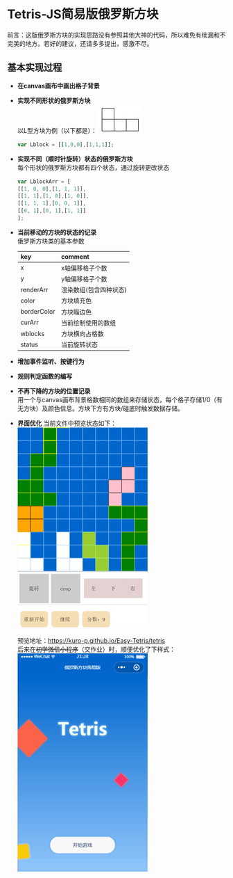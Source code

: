 Tetris-JS简易版俄罗斯方块
==========
前言：这版俄罗斯方块的实现思路没有参照其他大神的代码，所以难免有纰漏和不完美的地方。若好的建议，还请多多提出，感激不尽。

基本实现过程
----------
* __在canvas画布中画出格子背景__
* __实现不同形状的俄罗斯方块__<br/>
    以L型方块为例（以下都是）：![](/preview/L_block.jpg "L型")
    ````javascript
    var Lblock = [[1,0,0],[1,1,1]];
* __实现不同（顺时针旋转）状态的俄罗斯方块__<br/>
    每个形状的俄罗斯方块都有四个状态，通过旋转更改状态
    `````javascript
    var LblockArr = [
    [[1, 0, 0],[1, 1, 1]],
    [[1, 1],[1, 0],[1, 0]],
    [[1, 1, 1],[0, 0, 1]],
    [[0, 1],[0, 1],[1, 1]]
    ];
* __当前移动的方块的状态的记录__<br/>
    俄罗斯方块类的基本参数
  <table>
  <thead>
    <tr><th>key</th><th>comment</th></tr>
  </thead> 
  <tbody>
    <tr><td>x</td><td>x轴偏移格子个数</td></tr>
    <tr><td>y</td><td>y轴偏移格子个数</td></tr>
    <tr><td>renderArr</td><td>渲染数组(包含四种状态)</td></tr>
    <tr><td>color</td><td>方块填充色</td></tr>
    <tr><td>borderColor</td><td>方块瞄边色</td></tr>
    <tr><td>curArr</td><td>当前绘制使用的数组</td></tr>
    <tr><td>wblocks</td><td>方块横向占格数</td></tr>
    <tr><td>status</td><td>当前旋转状态</td></tr>
  </tbody>
  </table>

* __增加事件监听、按键行为__
* __规则判定函数的编写__
* __不再下降的方块的位置记录__<br/>
    用一个与canvas画布背景格数相同的数组来存储状态，每个格子存储1/0（有无方块）及颜色信息。方块下方有方块/碰底时触发数据存储。
* __界面优化__
    当前文件中预览状态如下：<br/>
    <img src="/preview/basic.jpg" alt="基本状态" width="300"><br/><br/>
    预览地址：https://kuro-p.github.io/Easy-Tetris/tetris<br/>
    后来在<del>初学微信小程序</del>（交作业）时，顺便优化了下样式：<br/>
    <img src="/preview/inWX.gif" alt="微信小程序" width="300"><br/>
 
    
  
